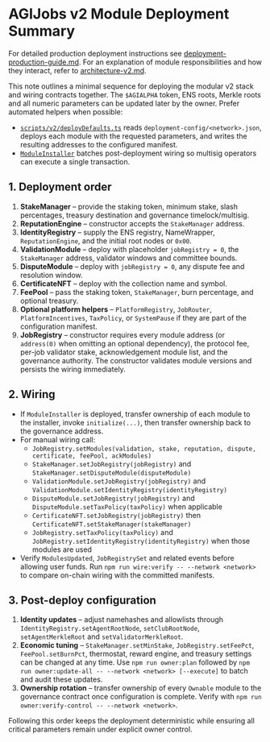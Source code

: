 # AGIJobs v2 Module Deployment Summary

For detailed production deployment instructions see
[deployment-production-guide.md](deployment-production-guide.md). For an
explanation of module responsibilities and how they interact, refer to
[architecture-v2.md](architecture-v2.md).

This note outlines a minimal sequence for deploying the modular v2 stack
and wiring contracts together. The `$AGIALPHA` token, ENS roots, Merkle
roots and all numeric parameters can be updated later by the owner.
Prefer automated helpers when possible:

- [`scripts/v2/deployDefaults.ts`](../scripts/v2/deployDefaults.ts) reads
  `deployment-config/<network>.json`, deploys each module with the
  requested parameters, and writes the resulting addresses to the
  configured manifest.
- [`ModuleInstaller`](module-installer.md) batches post-deployment wiring
  so multisig operators can execute a single transaction.

## 1. Deployment order

1. **StakeManager** – provide the staking token, minimum stake, slash
   percentages, treasury destination and governance timelock/multisig.
2. **ReputationEngine** – constructor accepts the `StakeManager` address.
3. **IdentityRegistry** – supply the ENS registry, NameWrapper,
   `ReputationEngine`, and the initial root nodes or `0x00`.
4. **ValidationModule** – deploy with placeholder `jobRegistry = 0`, the
   `StakeManager` address, validator windows and committee bounds.
5. **DisputeModule** – deploy with `jobRegistry = 0`, any dispute fee and
   resolution window.
6. **CertificateNFT** – deploy with the collection name and symbol.
7. **FeePool** – pass the staking token, `StakeManager`, burn percentage,
   and optional treasury.
8. **Optional platform helpers** – `PlatformRegistry`, `JobRouter`,
   `PlatformIncentives`, `TaxPolicy`, or `SystemPause` if they are part
   of the configuration manifest.
9. **JobRegistry** – constructor requires every module address (or
   `address(0)` when omitting an optional dependency), the protocol fee,
   per-job validator stake, acknowledgement module list, and the
   governance authority. The constructor validates module versions and
   persists the wiring immediately.

## 2. Wiring

- If `ModuleInstaller` is deployed, transfer ownership of each module to
  the installer, invoke `initialize(...)`, then transfer ownership back
  to the governance address.
- For manual wiring call:
  - `JobRegistry.setModules(validation, stake, reputation, dispute,
    certificate, feePool, ackModules)`
  - `StakeManager.setJobRegistry(jobRegistry)` and
    `StakeManager.setDisputeModule(disputeModule)`
  - `ValidationModule.setJobRegistry(jobRegistry)` and
    `ValidationModule.setIdentityRegistry(identityRegistry)`
  - `DisputeModule.setJobRegistry(jobRegistry)` and
    `DisputeModule.setTaxPolicy(taxPolicy)` when applicable
  - `CertificateNFT.setJobRegistry(jobRegistry)` then
    `CertificateNFT.setStakeManager(stakeManager)`
  - `JobRegistry.setTaxPolicy(taxPolicy)` and
    `JobRegistry.setIdentityRegistry(identityRegistry)` when those
    modules are used
- Verify `ModulesUpdated`, `JobRegistrySet` and related events before
  allowing user funds. Run `npm run wire:verify -- --network <network>`
  to compare on-chain wiring with the committed manifests.

## 3. Post-deploy configuration

1. **Identity updates** – adjust namehashes and allowlists through
   `IdentityRegistry.setAgentRootNode`, `setClubRootNode`,
   `setAgentMerkleRoot` and `setValidatorMerkleRoot`.
2. **Economic tuning** – `StakeManager.setMinStake`,
   `JobRegistry.setFeePct`, `FeePool.setBurnPct`, thermostat, reward
   engine, and treasury settings can be changed at any time. Use
   `npm run owner:plan` followed by `npm run owner:update-all -- --network
   <network> [--execute]` to batch and audit these updates.
3. **Ownership rotation** – transfer ownership of every `Ownable` module
   to the governance contract once configuration is complete. Verify with
   `npm run owner:verify-control -- --network <network>`.

Following this order keeps the deployment deterministic while ensuring
all critical parameters remain under explicit owner control.
